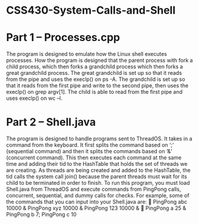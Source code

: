 # CSS430-System-Calls-and-Shell
# Part 1 – Processes.cpp
The program is designed to emulate how the Linux shell executes processes. How the program is designed that the parent process with fork a child process, which then forks a grandchild process which then forks a great grandchild process.
The great grandchild is set up so that it reads from the pipe and uses the execlp() on ps -A. The grandchild is set up so that it reads from the first pipe and write to the second pipe, then uses the execlp() on grep argv[1]. The child is able to read from the first pipe and uses execlp() on wc –l.

# Part 2 – Shell.java
The program is designed to handle programs sent to ThreadOS. It takes in a command from the keyboard. It first splits the command based on ‘;’ (sequential command) and then it splits the commands based on ‘&’ (concurrent command). This then executes each command at the same time and adding their tid to the HashTable that holds the set of threads we are creating. As threads are being created and added to the HashTable, the tid calls the system call join() because the parent threads must wait for its child to be terminated in order to finish.
To run this program, you must load Shell.java from ThreadOS and execute commands from PingPong calls, concurrent, sequential, and dummy calls for checks. For example, some of the commands that you can input into your Shell.java are:
 PingPong abc 10000 & PingPong xyz 10000 & PingPong 123 10000 &
 PingPong a 25 & PingPong b 7; PingPong c 10
